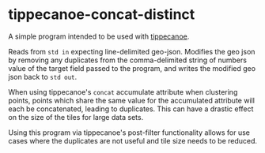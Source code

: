 # tippecanoe-concat-distinct

A simple program intended to be used with [tippecanoe](https://github.com/felt/tippecanoe).

Reads from `std in` expecting line-delimited geo-json. Modifies the geo json by removing any duplicates from the comma-delimited string of numbers value of the target field passed to the program, and writes the modified geo json back to `std out`.

When using tippecanoe's `concat` accumulate attribute when clustering points, points which share the same value for the accumulated attribute will each be concatenated, leading to duplicates. This can have a drastic effect on the size of the tiles for large data sets.

Using this program via tippecanoe's post-filter functionality allows for use cases where the duplicates are not useful and tile size needs to be reduced.
